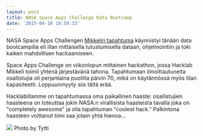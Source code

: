 ```yaml
---
layout: post
title: NASA Space Apps Challenge Data Bootcamp
date: '2015-04-10 18:59:33'
---
```


NASA Space Apps Challengen [Mikkelin tapahtuma](http://spaceapps.hack4mikkeli.fi/) käynnistyi tänään data bootcampilla eli illan mittaisella tutustumisella dataan, ohjelmointiin ja toki kaiken mahdollisen hackaamiseen.

Space Apps Challenge on viikonlopun mittainen hackathon, jossa Hacklab Mikkeli toimii yhtenä järjestävänä tahona. Tapahtumaan ilmoittautuneita osallistujia oli perjantaina puolilta päivin 70, mikä on käytännössä myös tilan kapasiteetti. Loppuunmyyty siis tältä erää.

Hacklabillamme on  tapahtumassa oma paikallinen haaste: osallistujien haasteena on toteuttaa jokin NASA:n virallisista haasteista tavalla joka on "completely awesome" ja olla tapahtuman "coolest hack." Palkintona haasteen voittanut tiimi saa jotain yhtä hienoa...

![](/blog/content/images/2015/04/IMG_0044.JPG)
Photo by Tytti